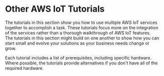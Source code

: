 # Other AWS IoT Tutorials<a name="iot-additional-tutorial"></a>

The tutorials in this section show you how to use multiple AWS IoT services together to accomplish a task\. These tutorials focus more on the integration of the services rather than a thorough walkthrough of AWS IoT features\. The tutorials in this section might build on one another to show how you can start small and evolve your solutions as your business needs change or grow\. 

Each tutorial includes a list of prerequisites, including specific hardware\. Where possible, the tutorials provide alternatives if you don't have all of the required hardware\.